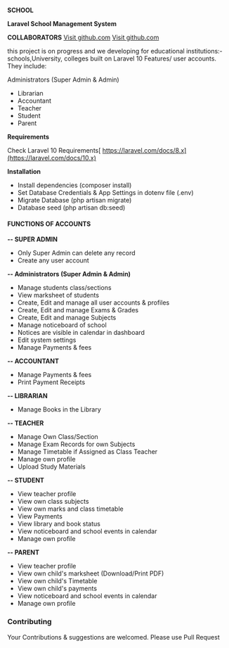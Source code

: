 **SCHOOL**


**Laravel School Management System**


**COLLABORATORS** 
<a href="https://github.com/Dantechdevs/">Visit github.com</a>
<a href="https://github.com/kelvinmurimi/">Visit github.com</a>
  
this project is on progress and we  developing for educational institutions:- schools,University, colleges built on Laravel 10
Features/ user accounts. They include:
 
Administrators (Super Admin & Admin)
- Librarian
- Accountant
- Teacher
- Student
- Parent
  

**Requirements** 

Check Laravel 10 Requirements[ https://laravel.com/docs/8.x](https://laravel.com/docs/10.x)

**Installation**
- Install dependencies (composer install)
- Set Database Credentials & App Settings in dotenv file (.env)
- Migrate Database (php artisan migrate)
- Database seed (php artisan db:seed)



#### **FUNCTIONS OF ACCOUNTS** 

**-- SUPER ADMIN**
- Only Super Admin can delete any record
- Create any user account
 
**-- Administrators (Super Admin & Admin)**

- Manage students class/sections
- View marksheet of students
- Create, Edit and manage all user accounts & profiles
- Create, Edit and manage Exams & Grades
- Create, Edit and manage Subjects
- Manage noticeboard of school
- Notices are visible in calendar in dashboard
- Edit system settings
- Manage Payments & fees

**-- ACCOUNTANT**
- Manage Payments & fees
- Print Payment Receipts

**-- LIBRARIAN**
- Manage Books in the Library

**-- TEACHER**
- Manage Own Class/Section
- Manage Exam Records for own Subjects
- Manage Timetable if Assigned as Class Teacher
- Manage own profile
- Upload Study Materials

**-- STUDENT**
- View teacher profile
- View own class subjects
- View own marks and class timetable
- View Payments
- View library and book status
- View noticeboard and school events in calendar
- Manage own profile

**-- PARENT**
- View teacher profile
- View own child's marksheet (Download/Print PDF)
- View own child's Timetable
- View own child's payments
- View noticeboard and school events in calendar
- Manage own profile

### **Contributing**

Your Contributions & suggestions are welcomed. Please use Pull Request

